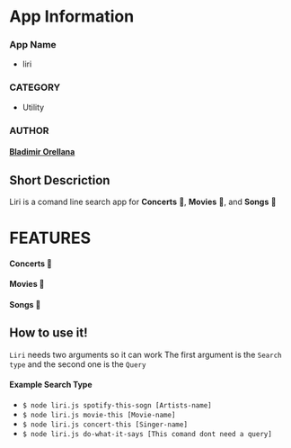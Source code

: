 # App Information
### App Name
- liri
### CATEGORY
- Utility

### AUTHOR
#### [Bladimir Orellana](https://bladimirorellana.com)


## Short Descriction

Liri is a comand line  search app for **Concerts** :microphone:, **Movies** :movie_camera:, and  **Songs** :musical_note: 


# FEATURES
#### **Concerts** :microphone:
#### **Movies** :movie_camera:
#### **Songs** :musical_note:

## How to use it!

`Liri` needs two arguments so it can work
The first argument is the `Search type` and the second one is the `Query`

#### Example Search Type

- `$ node liri.js spotify-this-sogn [Artists-name]`
- `$ node liri.js movie-this [Movie-name]`
- `$ node liri.js concert-this [Singer-name]`
- `$ node liri.js do-what-it-says [This comand dont need a query]`








